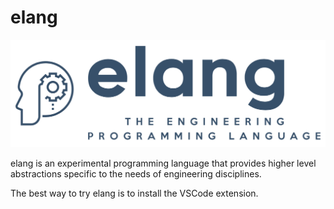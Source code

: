 # elang

![elang logo](./elang-logo.png)

elang is an experimental programming language that provides higher level abstractions specific to the needs of engineering disciplines.

The best way to try elang is to install the VSCode extension.